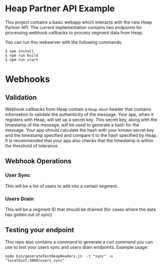 # Heap Partner API Example
This project contains a basic webapp which interacts with the new Heap Partner API.  The current implementation contains two endpoints for processing webhook callbacks to process segment data from Heap.

You can run this webserver with the following commands:
```
$ npm install
$ npm run build
$ npm run start
```

# Webhooks
## Validation
Webhook callbacks from Heap contain a `Heap-Hash` header that contains information to validate the authenticity of the message.  Your app, when it registers with Heap, will set up a secret key.  This secret key, along with the timestamp of the message, will be used to generate a hash for the message.
Your app should calculate the hash with your known secret key and the timestamp specified and compare it to the hash specified by Heap.
It is recommended that your app also checks that the timestamp is within the threshold of tolerance.

## Webhook Operations
### User Sync
This will be a list of users to add into a certain segment.
### Users Drain
This will be a segment ID that should be drained (for cases where the data has gotten out of sync)

## Testing your endpoint
This repo also contains a command to generate a curl command you can use to test your users sync and users drain endpoints.  Example usage:
```
node bin/generateTestHeapHeaders.js  -t "sync" -u "localhost:3000/users_sync"
```
